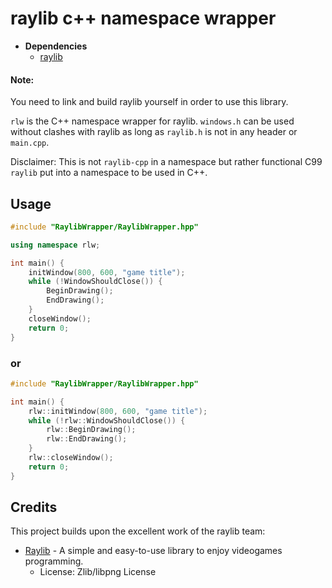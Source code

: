 # raylib c++ namespace wrapper

- **Dependencies**
  - [raylib](https://github.com/raysan5/raylib)

#### Note:
You need to link and build raylib yourself in order to use this library.

`rlw` is the C++ namespace wrapper for raylib. `windows.h` can be used without clashes with raylib as long as `raylib.h` is not in any header or `main.cpp`.

Disclaimer: This is not `raylib-cpp` in a namespace but rather functional C99 `raylib` put into a namespace to be used in C++.

## Usage
```cpp
#include "RaylibWrapper/RaylibWrapper.hpp"

using namespace rlw;

int main() {
    initWindow(800, 600, "game title");
    while (!WindowShouldClose()) {
        BeginDrawing();
        EndDrawing();
    }
    closeWindow();
    return 0;
}
```

### or

```cpp
#include "RaylibWrapper/RaylibWrapper.hpp"

int main() {
    rlw::initWindow(800, 600, "game title");
    while (!rlw::WindowShouldClose()) {
        rlw::BeginDrawing();
        rlw::EndDrawing();
    }
    rlw::closeWindow();
    return 0;
}
```

## Credits

This project builds upon the excellent work of the raylib team:

- [Raylib](https://www.raylib.com/) - A simple and easy-to-use library to enjoy videogames programming.
  - License: Zlib/libpng License
